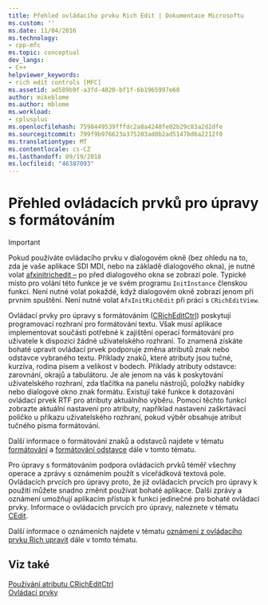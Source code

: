```yaml
---
title: Přehled ovládacího prvku Rich Edit | Dokumentace Microsoftu
ms.custom: ''
ms.date: 11/04/2016
ms.technology:
- cpp-mfc
ms.topic: conceptual
dev_langs:
- C++
helpviewer_keywords:
- rich edit controls [MFC]
ms.assetid: ad589b9f-a3fd-4820-bf1f-6b1965997e68
author: mikeblome
ms.author: mblome
ms.workload:
- cplusplus
ms.openlocfilehash: 7598449539fffdc2a8a4248fe02b29c83a2d2dfe
ms.sourcegitcommit: 799f9b976623a375203ad8b2ad5147bd6a2212f0
ms.translationtype: MT
ms.contentlocale: cs-CZ
ms.lasthandoff: 09/19/2018
ms.locfileid: "46387093"
---
```

# <a name="overview-of-the-rich-edit-control"></a>Přehled ovládacích prvků pro úpravy s formátováním

> [!IMPORTANT]
>  Pokud používáte ovládacího prvku v dialogovém okně (bez ohledu na to, zda je vaše aplikace SDI MDI, nebo na základě dialogového okna), je nutné volat [afxinitrichedit –](../mfc/reference/application-information-and-management.md#afxinitrichedit) po před dialogového okna se zobrazí pole. Typické místo pro volání této funkce je ve svém programu `InitInstance` členskou funkci. Není nutné volat pokaždé, když dialogovém okně zobrazí jenom při prvním spuštění. Není nutné volat `AfxInitRichEdit` při práci s `CRichEditView`.

Ovládací prvky pro úpravy s formátováním ([CRichEditCtrl](../mfc/reference/cricheditctrl-class.md)) poskytují programovací rozhraní pro formátování textu. Však musí aplikace implementovat součásti potřebné k zajištění operací formátování pro uživatele k dispozici žádné uživatelského rozhraní. To znamená získáte bohaté upravit ovládací prvek podporuje změna atributů znak nebo odstavce vybraného textu. Příklady znaků, které atributy jsou tučné, kurzíva, rodina písem a velikost v bodech. Příklady atributy odstavce: zarovnání, okrajů a tabulátoru. Je ale jenom na vás k poskytování uživatelského rozhraní, zda tlačítka na panelu nástrojů, položky nabídky nebo dialogové okno znak formátu. Existují také funkce k dotazování ovládací prvek RTF pro atributy aktuálního výběru. Pomocí těchto funkcí zobrazte aktuální nastavení pro atributy, například nastavení zaškrtávací políčko u příkazu uživatelského rozhraní, pokud výběr obsahuje atribut tučného písma formátování.

Další informace o formátování znaků a odstavců najdete v tématu [formátování](../mfc/character-formatting-in-rich-edit-controls.md) a [formátování odstavce](../mfc/paragraph-formatting-in-rich-edit-controls.md) dále v tomto tématu.

Pro úpravy s formátováním podpora ovládacích prvků téměř všechny operace a zprávy s oznámením použít s víceřádková textová pole. Ovládacích prvcích pro úpravy proto, že již ovládacích prvcích pro úpravy k použití můžete snadno změnit používat bohaté aplikace. Další zprávy a oznámení umožňují aplikacím přístup k funkci jedinečné pro bohaté ovládací prvky. Informace o ovládacích prvcích pro úpravy, naleznete v tématu [CEdit](../mfc/reference/cedit-class.md).

Další informace o oznámeních najdete v tématu [oznámení z ovládacího prvku Rich upravit](../mfc/notifications-from-a-rich-edit-control.md) dále v tomto tématu.

## <a name="see-also"></a>Viz také

[Používání atributu CRichEditCtrl](../mfc/using-cricheditctrl.md)<br/>
[Ovládací prvky](../mfc/controls-mfc.md)

